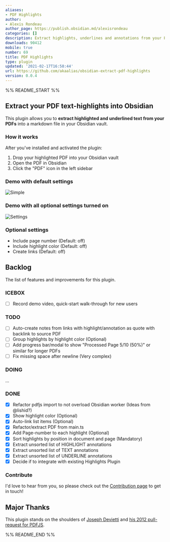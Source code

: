 ```yaml
---
aliases:
- PDF Highlights
author:
- Alexis Rondeau
author_page: https://publish.obsidian.md/alexisrondeau
categories: []
description: Extract highlights, underlines and annotations from your PDFs into Obsidian
downloads: 90412
mobile: true
number: 69
title: PDF Highlights
type: plugin
updated: '2021-02-17T16:58:44'
url: https://github.com/akaalias/obsidian-extract-pdf-highlights
version: 0.0.4
---
```


%% README_START %%

## Extract your PDF text-highlights into Obsidian

This plugin allows you to **extract highlighted and underlined text from your PDFs** into a markdown file in your Obsidian vault.

### How it works

After you've installed and activated the plugin:

1. Drop your highlighted PDF into your Obsidian vault
2. Open the PDF in Obsidian
3. Click the "PDF" icon in the left sidebar

### Demo with default settings
![Simple](https://github.com/akaalias/obsidian-extract-pdf-highlights/blob/main/simple.gif?raw=true)

### Demo with all optional settings turned on
![Settings](https://github.com/akaalias/obsidian-extract-pdf-highlights/blob/main/settings.gif?raw=true)

### Optional settings

- Include page number (Default: off)
- Include highlight color (Default: off)
- Create links (Default: off)

## Backlog
The list of features and improvements for this plugin.

### ICEBOX
- [ ] Record demo video, quick-start walk-through for new users

### TODO
- [ ] Auto-create notes from links with highlight/annotation as quote with backlink to source PDF
- [ ] Group highlights by highlight color (Optional)
- [ ] Add progress bar/modal to show "Processed Page 5/10 (50%)" or similar for longer PDFs
- [ ] Fix missing space after newline (Very complex)

### DOING
...

### DONE
- [x] Refactor pdfjs import to not overload Obsidian worker (Ideas from @lishid?)
- [x] Show highlight color (Optional)
- [x] Auto-link list items (Optional)
- [x] Refactor/extract PDF from main.ts
- [x] Add Page-number to each highlight (Optional)
- [x] Sort highlights by position in document and page (Mandatory)
- [x] Extract unsorted list of HIGHLIGHT annotations
- [x] Extract unsorted list of TEXT annotations
- [x] Extract unsorted list of UNDERLINE annotations
- [x] Decide if to integrate with existing Highlights Plugin

### Contribute
I'd love to hear from you, so please check out the [Contribution page](CONTRIBUTING.md) to get in touch!

## Major Thanks
This plugin stands on the shoulders of [Joseph Devietti](https://github.com/devietti/) and [his 2012 pull-request for PDFJS](https://github.com/devietti/pdf.js/commit/9116f2cddddd5327d84167a98d92c0de42de94fd).


%% README_END %%